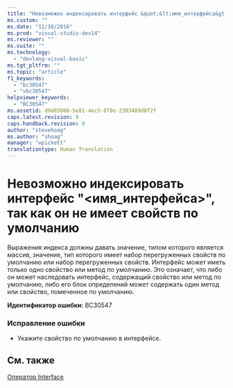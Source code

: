 ```yaml
---
title: "Невозможно индексировать интерфейс &quot;&lt;имя_интерфейса&gt;&quot;, так как он не имеет свойств по умолчанию | Microsoft Docs"
ms.custom: ""
ms.date: "11/16/2016"
ms.prod: "visual-studio-dev14"
ms.reviewer: ""
ms.suite: ""
ms.technology: 
  - "devlang-visual-basic"
ms.tgt_pltfrm: ""
ms.topic: "article"
f1_keywords: 
  - "bc30547"
  - "vbc30547"
helpviewer_keywords: 
  - "BC30547"
ms.assetid: d9d83868-5e81-4ec5-878e-2303489d8f2f
caps.latest.revision: 9
caps.handback.revision: 9
author: "stevehoag"
ms.author: "shoag"
manager: "wpickett"
translationtype: Human Translation
---
```

# Невозможно индексировать интерфейс &quot;&lt;имя_интерфейса&gt;&quot;, так как он не имеет свойств по умолчанию
Выражения индекса должны давать значение, типом которого является массив, значение, тип которого имеет набор перегруженных свойств по умолчанию или набор перегруженных свойств. Интерфейс может иметь только одно свойство или метод по умолчанию. Это означает, что либо он может наследовать интерфейс, содержащий свойство или метод по умолчанию, либо его блок определений может содержать один метод или свойство, помеченное по умолчанию.  
  
 **Идентификатор ошибки:** BC30547  
  
### Исправление ошибки  
  
-   Укажите свойство по умолчанию в интерфейсе.  
  
## См. также  
 [Оператор Interface](../../visual-basic/language-reference/statements/interface-statement.md)